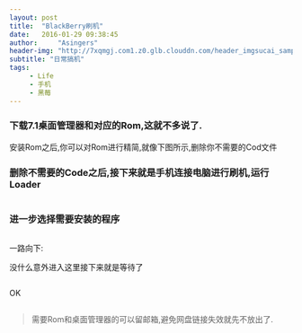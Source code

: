 ```yaml
---
layout: post
title:  "BlackBerry刷机"
date:   2016-01-29 09:38:45
author:     "Asingers"
header-img: "http://7xqmgj.com1.z0.glb.clouddn.com/header_imgsucai_sample-image-1.jpg"
subtitle: "日常搞机"
tags:
     - Life
     - 手机
     - 黑莓
---
```

### 下载7.1桌面管理器和对应的Rom,这就不多说了.

安装Rom之后,你可以对Rom进行精简,就像下图所示,删除你不需要的Cod文件
<img src="http://7xoawu.com1.z0.glb.clouddn.com/snip_20160121200641.png" alt="" class="shadow"/>


### 删除不需要的Code之后,接下来就是手机连接电脑进行刷机,运行Loader
<img src="http://7xoawu.com1.z0.glb.clouddn.com/snip_20160121201109.png" alt="" class="shadow"/>


### 进一步选择需要安装的程序

<img src="http://7xoawu.com1.z0.glb.clouddn.com/snip_20160121201212.png" alt="" class="shadow"/>


一路向下:
<img src="http://7xoawu.com1.z0.glb.clouddn.com/snip_20160121201313.png" alt="" class="shadow"/>


没什么意外进入这里接下来就是等待了

<img src="http://7xoawu.com1.z0.glb.clouddn.com/snip_20160121201447.png" alt="" class="shadow"/>


OK

<img src="http://7xoawu.com1.z0.glb.clouddn.com/snip_20160121201801.png" alt="" class="shadow"/>


> 
> 需要Rom和桌面管理器的可以留邮箱,避免网盘链接失效就先不放出了.
> 

